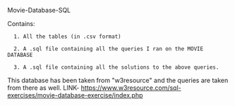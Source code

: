 Movie-Database-SQL

Contains:

      1. All the tables (in .csv format)
      
      2. A .sql file containing all the queries I ran on the MOVIE DATABASE
      
      3. A .sql file containing all the solutions to the above queries.
This database has been taken from "w3resource" and the queries are taken from there as well.
LINK- https://www.w3resource.com/sql-exercises/movie-database-exercise/index.php
